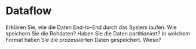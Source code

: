 # Dataflow

Erklären Sie, wie die Daten End-to-End durch das System laufen.
Wie speichern Sie die Rohdaten?
Haben Sie die Daten partitioniert?
In welchem Format haben Sie die prozessierten Daten gespeichert. Wieso?
